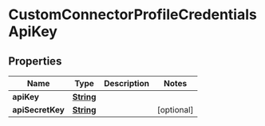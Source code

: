 

# CustomConnectorProfileCredentialsApiKey


## Properties

| Name | Type | Description | Notes |
|------------ | ------------- | ------------- | -------------|
|**apiKey** | [**String**](String.md) |  |  |
|**apiSecretKey** | [**String**](String.md) |  |  [optional] |



